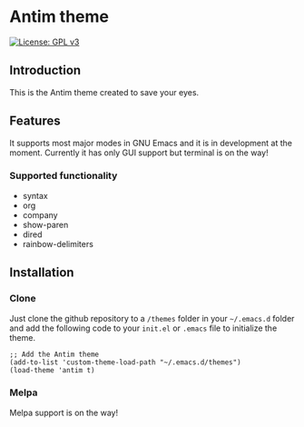 # Antim theme

[![License: GPL v3](https://img.shields.io/badge/License-GPLv3-green.svg)](https://www.gnu.org/licenses/gpl-3.0)

## Introduction

This is the Antim theme created to save your eyes.


## Features

It supports most major modes in GNU Emacs and it is in development at the moment.
Currently it has only GUI support but terminal is on the way!

### Supported functionality
  * syntax
  * org
  * company
  * show-paren
  * dired
  * rainbow-delimiters

## Installation

### Clone

Just clone the github repository to a `/themes` folder in your `~/.emacs.d` folder and add the
following code to your `init.el` or `.emacs` file to initialize the theme.


    ;; Add the Antim theme
    (add-to-list 'custom-theme-load-path "~/.emacs.d/themes")
    (load-theme 'antim t)


### Melpa

Melpa support is on the way!
